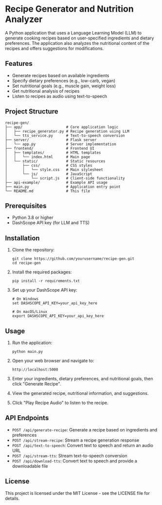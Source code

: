 # Recipe Generator and Nutrition Analyzer

A Python application that uses a Language Learning Model (LLM) to generate cooking recipes based on user-specified ingredients and dietary preferences. The application also analyzes the nutritional content of the recipes and offers suggestions for modifications.

## Features

- Generate recipes based on available ingredients
- Specify dietary preferences (e.g., low-carb, vegan)
- Set nutritional goals (e.g., muscle gain, weight loss)
- Get nutritional analysis of recipes
- Listen to recipes as audio using text-to-speech

## Project Structure

```
recipe-gen/
├── app/                    # Core application logic
│   ├── recipe_generator.py # Recipe generation using LLM
│   └── tts_service.py      # Text-to-speech conversion
├── server/                 # Flask server
│   └── app.py              # Server implementation
├── frontend/               # Frontend UI
│   ├── templates/          # HTML templates
│   │   └── index.html      # Main page
│   └── static/             # Static resources
│       ├── css/            # CSS styles
│       │   └── style.css   # Main stylesheet
│       └── js/             # JavaScript
│           └── script.js   # Client-side functionality
├── api-example/            # Example API usage
├── main.py                 # Application entry point
└── README.md               # This file
```

## Prerequisites

- Python 3.8 or higher
- DashScope API key (for LLM and TTS)

## Installation

1. Clone the repository:
   ```
   git clone https://github.com/yourusername/recipe-gen.git
   cd recipe-gen
   ```

2. Install the required packages:
   ```
   pip install -r requirements.txt
   ```

3. Set up your DashScope API key:
   ```
   # On Windows
   set DASHSCOPE_API_KEY=your_api_key_here
   
   # On macOS/Linux
   export DASHSCOPE_API_KEY=your_api_key_here
   ```

## Usage

1. Run the application:
   ```
   python main.py
   ```

2. Open your web browser and navigate to:
   ```
   http://localhost:5000
   ```

3. Enter your ingredients, dietary preferences, and nutritional goals, then click "Generate Recipe".

4. View the generated recipe, nutritional information, and suggestions.

5. Click "Play Recipe Audio" to listen to the recipe.

## API Endpoints

- `POST /api/generate-recipe`: Generate a recipe based on ingredients and preferences
- `POST /api/stream-recipe`: Stream a recipe generation response
- `POST /api/text-to-speech`: Convert text to speech and return an audio URL
- `POST /api/stream-tts`: Stream text-to-speech conversion
- `POST /api/download-tts`: Convert text to speech and provide a downloadable file

## License

This project is licensed under the MIT License - see the LICENSE file for details.